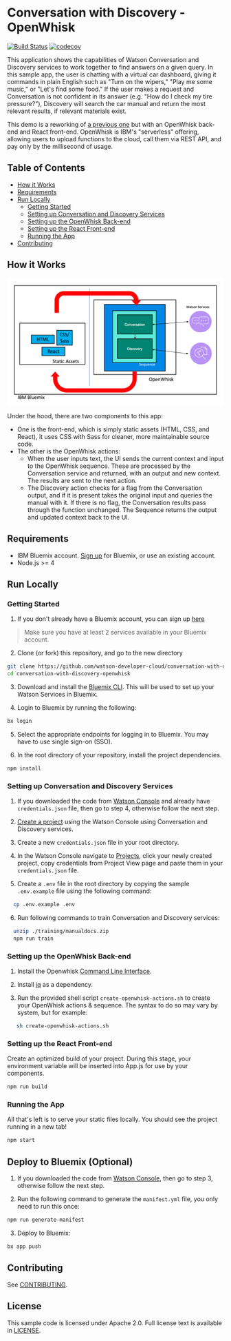 # Conversation with Discovery - OpenWhisk

[![Build Status](https://travis-ci.org/watson-developer-cloud/conversation-with-discovery-openwhisk.svg?branch=master)](https://travis-ci.org/watson-developer-cloud/conversation-with-discovery-openwhisk) [![codecov](https://codecov.io/gh/watson-developer-cloud/conversation-with-discovery-openwhisk/branch/master/graph/badge.svg)](https://codecov.io/gh/watson-developer-cloud/conversation-with-discovery-openwhisk)

This application shows the capabilities of Watson Conversation and Discovery services to work together to find answers on a given query. In this sample app, the user is chatting with a virtual car dashboard, giving it commands in plain English such as "Turn on the wipers," "Play me some music," or "Let's find some food." If the user makes a request and Conversation is not confident in its answer (e.g. "How do I check my tire pressure?"), Discovery will search the car manual and return the most relevant results, if relevant materials exist.

This demo is a reworking of [a previous one](https://github.com/watson-developer-cloud/conversation-with-discovery) but with an OpenWhisk back-end and React front-end. OpenWhisk is IBM's "serverless" offering, allowing users to upload functions to the cloud, call them via REST API, and pay only by the millisecond of usage.

## Table of Contents
* [How it Works](#how-it-works)
* [Requirements](#requirements)
* [Run Locally](#run-locally)
  * [Getting Started](#getting-started)
  * [Setting up Conversation and Discovery Services](#setting-up-conversation-and-discovery-services)
  * [Setting up the OpenWhisk Back-end](#setting-up-the-openwhisk-back-end)
  * [Setting up the React Front-end](#setting-up-the-react-front-end)
  * [Running the App](#running-the-app)
* [Contributing](#contributing)

## How it Works

![Flow diagram](README_pictures/Flow_diagram.png?raw=true)

Under the hood, there are two components to this app:
* One is the front-end, which is simply static assets (HTML, CSS, and React), it uses CSS with Sass for cleaner, more maintainable source code.
* The other is the OpenWhisk actions:
  * When the user inputs text, the UI sends the current context and input to the OpenWhisk sequence. These are processed by the Conversation service and returned, with an output and new context. The results are sent to the next action.
  * The Discovery action checks for a flag from the Conversation output, and if it is present takes the original input and queries the manual with it. If there is no flag, the Conversation results pass through the function unchanged. The Sequence returns the output and updated context back to the UI.


## Requirements
* IBM Bluemix account. [Sign up](https://console.bluemix.net/?cm_mmc=GitHubReadMe) for Bluemix, or use an existing account.
* Node.js >= 4

## Run Locally

### Getting Started
1. If you don't already have a Bluemix account, you can sign up [here](https://console.bluemix.net/?cm_mmc=GitHubReadMe)
> Make sure you have at least 2 services available in your Bluemix account.

2. Clone (or fork) this repository, and go to the new directory
```bash
git clone https://github.com/watson-developer-cloud/conversation-with-discovery-openwhisk.git
cd conversation-with-discovery-openwhisk
```
3. Download and install the [Bluemix CLI](https://console.bluemix.net/docs/cli/reference/bluemix_cli/get_started.html). This will be used to set up your Watson Services in Bluemix.

4. Login to Bluemix by running the following:
```bash
bx login
```
5. Select the appropriate endpoints for logging in to Bluemix. You may have to use single sign-on (SSO).

6. In the root directory of your repository, install the project dependencies.
```bash
npm install
```

### Setting up Conversation and Discovery Services

1. If you downloaded the code from [Watson Console](https://console.bluemix.net/developer/watson) and already have `credentials.json` file, then go to step 4, otherwise follow the next step.

2. [Create  a project](https://console.bluemix.net/developer/watson/create-project?services=conversation%2Cdiscovery) using the Watson Console using Conversation and Discovery services.

3. Create a new `credentials.json` file in your root directory.

4. In the Watson Console navigate to [Projects](https://console.bluemix.net/developer/watson/projects), click your newly created project, copy credentials from Project View page and paste them in your `credentials.json` file.

5. Create a `.env` file in the root directory by copying the sample `.env.example` file using the following command:

``` bash
  cp .env.example .env
```

6. Run following commands to train Conversation and Discovery services:

``` bash
  unzip ./training/manualdocs.zip
  npm run train
```

### Setting up the OpenWhisk Back-end
1. Install the Openwhisk [Command Line Interface](https://console.bluemix.net/openwhisk/learn/cli).

2. Install [jq](https://stedolan.github.io/jq/download/) as a dependency.

3. Run the provided shell script `create-openwhisk-actions.sh` to create your OpenWhisk actions & sequence. The syntax to do so may vary by system, but for example:

```bash
   sh create-openwhisk-actions.sh
```

### Setting up the React Front-end
Create an optimized build of your project. During this stage, your environment variable will be inserted into App.js for use by your components.
```bash
npm run build
```

### Running the App
All that's left is to serve your static files locally. You should see the project running in a new tab!
```bash
npm start
```

## Deploy to Bluemix (Optional)
1. If you downloaded the code from [Watson Console](https://console.bluemix.net/developer/watson), then go to step 3, otherwise follow the next step.

2. Run the following command to generate the `manifest.yml` file, you only need to run this once:
```bash
npm run generate-manifest
```

3. Deploy to Bluemix:
```bash
bx app push
```

## Contributing
See [CONTRIBUTING](CONTRIBUTING.md).

## License
This sample code is licensed under Apache 2.0. Full license text is available in [LICENSE](LICENSE).
